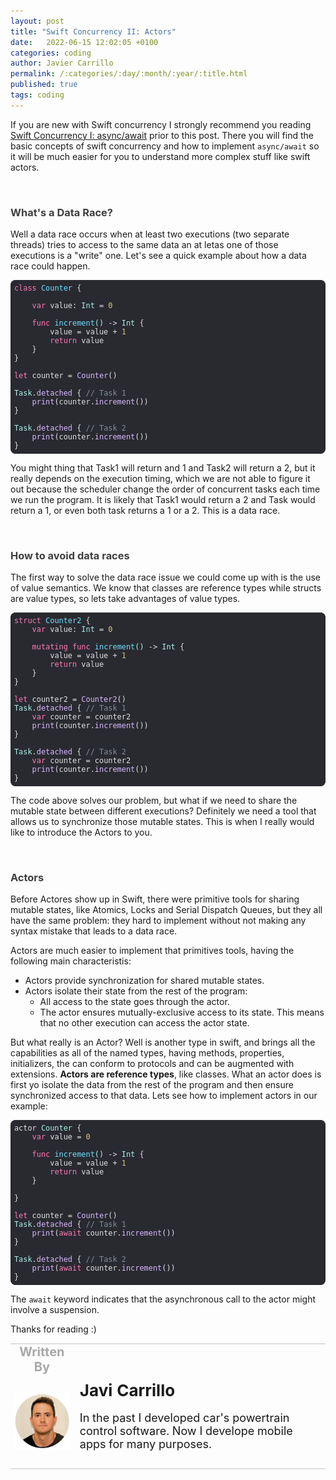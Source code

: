 ```yaml
---
layout: post
title: "Swift Concurrency II: Actors"
date:   2022-06-15 12:02:05 +0100
categories: coding
author: Javier Carrillo
permalink: /:categories/:day/:month/:year/:title.html
published: true
tags: coding
---
```

If you are new with Swift concurrency I strongly recommend you reading <a href="https://www.javiercarrilloblog.com/coding/15/04/2022/SwiftAsyncAwait.html">Swift Concurrency I: async/await</a> prior to this post. There you will find the basic concepts of swift concurrency and how to implement `async/await` so it will be much easier for you to understand more complex stuff like swift actors.

<br>
<h3 style="color: #403F3F">What's a Data Race?</h3>
Well a data race occurs when at least two executions (two separate threads) tries to access to the same data an at letas one of those executions is a "write" one. Let's see a quick example about how a data race could happen.

<style>.hljs-tag{color:#DABAFF;}.hljs-keyword{color:#FF7AB2;}.hljs-template-variable{color:#DABAFF;}.hljs-meta{color:#B281EB;}.hljs-link{color:#DABAFF;}.hljs-selector-class{color:#DABAFF;}.hljs-attribute{color:#DABAFF;}.hljs-regexp{color:#DABAFF;}.hljs-emphasis{font-style:italic;}.hljs-literal{color: #B281EB;}.hljs{padding:0.5em;display:block;color:#E0E0E0;}.hljs-variable{color:#DABAFF;}.hljs-string{color:#FF8170;}.hljs-selector-tag{color:#FF7AB2;}.hljs-symbol{color:#FF8170;}.hljs-name{color:#DABAFF;}.hljs-deletion{color:#DABAFF;}.hljs-built_in{color: #B281EB;}.hljs-class{color:#6BDFFF;}.hljs-title{color:#6BDFFF;}.hljs-number{color: #D9C97C;}.hljs-section{color:#6BDFFF;}.hljs-bullet{color:#FF8170;}.hljs-type{color:#ACF2E4;}.hljs-addition{color:#FF8170;}.hljs-builtin-name{color: #B281EB;}.hljs-quote{color:#7F8C98;}.hljs-strong{font-weight:bold;}.hljs-params{color:#ACF2E4;}.hljs-selector-id{color:#DABAFF;}.hljs-comment{color:#7F8C98;}.hljs-function{color:#6BDFFF;}</style>

<pre style="background-color: #292A30; border-radius:8px; border-top: 0px solid gray; border-left: 0px solid gray; border-right: 0px solid gray; border-bottom: 0px solid #DDDDDD"><code class="hljs" style="background:#292A30;border-radius:8px"><span class="hljs-class"><span class="hljs-keyword">class</span> <span class="hljs-title">Counter</span> </span>{
    
    <span class="hljs-keyword">var</span> value: <span class="hljs-type">Int</span> = <span class="hljs-number">0</span>
    
    <span class="hljs-function"><span class="hljs-keyword">func</span> <span class="hljs-title">increment</span><span class="hljs-params">()</span></span> -&gt; <span class="hljs-type">Int</span> {
        value = value + <span class="hljs-number">1</span>
        <span class="hljs-keyword">return</span> value
    }
}

<span class="hljs-keyword">let</span> counter =<span class="hljs-attribute"> Counter</span>()

<span class="hljs-type">Task</span>.<span class="hljs-attribute">detached</span> { <span class="hljs-comment">// Task 1</span>
   <span class="hljs-attribute"> print</span>(counter.<span class="hljs-attribute">increment</span>())
}

<span class="hljs-type">Task</span>.<span class="hljs-attribute">detached</span> { <span class="hljs-comment">// Task 2</span>
   <span class="hljs-attribute"> print</span>(counter.<span class="hljs-attribute">increment</span>())
}
</code></pre>

You might thing that Task1 will return and 1 and Task2 will return a 2, but it really depends on the execution timing, which we are not able to figure it out because the scheduler change the order of concurrent tasks each time we run the program. It is likely that Task1 would return a 2 and Task would return a 1, or even both task returns a 1 or a 2. This is a data race.

<br>
<h3 style="color: #403F3F">How to avoid data races</h3>
The first way to solve the data race issue we could come up with is the use of value semantics. We know that classes are reference types while structs are value types, so lets take advantages of value types.

<style>.hljs-built_in{color: #B281EB;}.hljs-tag{color:#DABAFF;}.hljs-params{color:#ACF2E4;}.hljs-emphasis{font-style:italic;}.hljs-deletion{color:#DABAFF;}.hljs-variable{color:#DABAFF;}.hljs-number{color: #D9C97C;}.hljs-literal{color: #B281EB;}.hljs-bullet{color:#FF8170;}.hljs-regexp{color:#DABAFF;}.hljs-symbol{color:#FF8170;}.hljs-addition{color:#FF8170;}.hljs{padding:0.5em;color:#E0E0E0;display:block;}.hljs-title{color:#6BDFFF;}.hljs-section{color:#6BDFFF;}.hljs-selector-class{color:#DABAFF;}.hljs-name{color:#DABAFF;}.hljs-selector-tag{color:#FF7AB2;}.hljs-selector-id{color:#DABAFF;}.hljs-function{color:#6BDFFF;}.hljs-strong{font-weight:bold;}.hljs-type{color:#ACF2E4;}.hljs-template-variable{color:#DABAFF;}.hljs-quote{color:#7F8C98;}.hljs-class{color:#6BDFFF;}.hljs-meta{color:#B281EB;}.hljs-attribute{color:#DABAFF;}.hljs-comment{color:#7F8C98;}.hljs-link{color:#DABAFF;}.hljs-keyword{color:#FF7AB2;}.hljs-string{color:#FF8170;}.hljs-builtin-name{color: #B281EB;}</style>

<pre style="background-color: #292A30; border-radius:8px; border-top: 0px solid gray; border-left: 0px solid gray; border-right: 0px solid gray; border-bottom: 0px solid #DDDDDD"><code class="hljs" style="background:#292A30;border-radius:8px"><span class="hljs-class"><span class="hljs-keyword">struct</span> <span class="hljs-title">Counter2</span> </span>{
    <span class="hljs-keyword">var</span> value: <span class="hljs-type">Int</span> = <span class="hljs-number">0</span>
    
    <span class="hljs-keyword">mutating</span> <span class="hljs-function"><span class="hljs-keyword">func</span> <span class="hljs-title">increment</span><span class="hljs-params">()</span></span> -&gt; <span class="hljs-type">Int</span> {
        value = value + <span class="hljs-number">1</span>
        <span class="hljs-keyword">return</span> value
    }
}

<span class="hljs-keyword">let</span> counter2 =<span class="hljs-attribute"> Counter2</span>()
<span class="hljs-type">Task</span>.<span class="hljs-attribute">detached</span> { <span class="hljs-comment">// Task 1</span>
    <span class="hljs-keyword">var</span> counter = counter2
   <span class="hljs-attribute"> print</span>(counter.<span class="hljs-attribute">increment</span>())
}

<span class="hljs-type">Task</span>.<span class="hljs-attribute">detached</span> { <span class="hljs-comment">// Task 2</span>
    <span class="hljs-keyword">var</span> counter = counter2
   <span class="hljs-attribute"> print</span>(counter.<span class="hljs-attribute">increment</span>())
}
</code></pre>

The code above solves our problem, but what if we need to share the mutable state between different executions? Definitely we need a tool that allows us to synchronize those mutable states. This is when I really would like to introduce the Actors to you.

<br>
<h3 style="color: #403F3F">Actors</h3>
Before Actores show up in Swift, there were primitive tools for sharing mutable states, like Atomics, Locks and Serial Dispatch Queues, but they all have the same problem: they hard to implement without not making any syntax mistake that leads to a data race.

Actors are much easier to implement that primitives tools, having the following main characteristis:
- Actors provide synchronization for shared mutable states.
- Actors isolate their state from the rest of the program:
    - All access to the state goes through the actor.
    - The actor ensures mutually-exclusive access to its state. This means that no other execution can access the actor state.

But what really is an Actor? Well is another type in swift, and brings all the capabilities as all of the named types, having methods, properties, initializers, the can conform to protocols and can be augmented with extensions. **Actors are reference types**, like classes. What an actor does is first yo isolate the data from the rest of the program and then ensure synchronized access to that data. Lets see how to implement actors in our example:

<style>.hljs-built_in{color: #B281EB;}.hljs-tag{color:#DABAFF;}.hljs-selector-class{color:#DABAFF;}.hljs-variable{color:#DABAFF;}.hljs-builtin-name{color: #B281EB;}.hljs-function{color:#6BDFFF;}.hljs-emphasis{font-style:italic;}.hljs-literal{color: #B281EB;}.hljs-class{color:#6BDFFF;}.hljs-title{color:#6BDFFF;}.hljs-deletion{color:#DABAFF;}.hljs-number{color: #D9C97C;}.hljs-selector-id{color:#DABAFF;}.hljs-selector-tag{color:#FF7AB2;}.hljs-type{color:#ACF2E4;}.hljs-template-variable{color:#DABAFF;}.hljs-quote{color:#7F8C98;}.hljs-meta{color:#B281EB;}.hljs-params{color:#ACF2E4;}.hljs-strong{font-weight:bold;}.hljs-symbol{color:#FF8170;}.hljs-attribute{color:#DABAFF;}.hljs-regexp{color:#DABAFF;}.hljs{padding:0.5em;display:block;color:#E0E0E0;}.hljs-addition{color:#FF8170;}.hljs-comment{color:#7F8C98;}.hljs-name{color:#DABAFF;}.hljs-bullet{color:#FF8170;}.hljs-link{color:#DABAFF;}.hljs-keyword{color:#FF7AB2;}.hljs-string{color:#FF8170;}.hljs-section{color:#6BDFFF;}</style>

<pre style="background-color: #292A30; border-radius:8px; border-top: 0px solid gray; border-left: 0px solid gray; border-right: 0px solid gray; border-bottom: 0px solid #DDDDDD"><code class="hljs" style="background:#292A30;border-radius:8px">actor <span class="hljs-type">Counter</span> {
    <span class="hljs-keyword">var</span> value = <span class="hljs-number">0</span>
    
    <span class="hljs-function"><span class="hljs-keyword">func</span> <span class="hljs-title">increment</span><span class="hljs-params">()</span></span> -&gt; <span class="hljs-type">Int</span> {
        value = value + <span class="hljs-number">1</span>
        <span class="hljs-keyword">return</span> value
    }
    
}

<span class="hljs-keyword">let</span> counter =<span class="hljs-attribute"> Counter</span>()
<span class="hljs-type">Task</span>.<span class="hljs-attribute">detached</span> { <span class="hljs-comment">// Task 1</span>
   <span class="hljs-attribute"> print</span>(<span class="hljs-keyword">await</span> counter.<span class="hljs-attribute">increment</span>())
}

<span class="hljs-type">Task</span>.<span class="hljs-attribute">detached</span> { <span class="hljs-comment">// Task 2</span>
   <span class="hljs-attribute"> print</span>(<span class="hljs-keyword">await</span> counter.<span class="hljs-attribute">increment</span>())
}</code></pre>

The `await` keyword indicates that the asynchronous call to the actor might involve a suspension.


Thanks for reading :)

<table style="width: 100%; overflow: scroll; border-right: 0px solid gray; border-left: 0px solid gray">
    <tr style="border-right: 0px solid gray; border-left: 0px solid gray">
        <td style="width: 20%; border-top: 2px solid #DDDDDD; border-left: 0px solid gray; border-right: 0px solid gray; border-bottom: 0px solid gray; text-align: center; vertical-align: center; padding: 0px">
            <p style="color: #A8A8A8; font-size: 20px; margin: 0px 0px"><b>Written By</b></p>
        </td>
        <td style="border-top: 2px solid #DDDDDD; border-left: 0px solid gray; border-right: 0px solid gray; border-bottom: 0px solid gray; text-align: center; vertical-align: center; padding: 0px">
            <p style="color: #A8A8A8; font-size: 20px"><b></b></p>
        </td>
    </tr>
    <tr style="border-right: 0px solid gray; border-left: 0px solid gray">
        <td style="border-top: 0px solid gray; border-left: 0px solid gray; border-right: 0px solid gray; border-bottom: 2px solid #DDDDDD; color: gray; font-size: 20px; background-color: #FDFDFD; text-align: center; vertical-align: center; horizontal-align: center; padding: 5px">
        <img style="display: block; margin-left: auto; margin-right: auto; width: 100%; object-fit: contain" src="/assets/img/yo.png">
        </td>
        <td style="border-top: 0px solid gray; border-left: 0px solid gray; border-right: 0px solid gray; border-bottom: 2px solid #DDDDDD; background-color: #FDFDFD; text-align: left; vertical-align: center; padding: 10px">
            <p style="font-size: 26px; margin: 0px 0px"><b>Javi Carrillo</b></p>
            <p style="font-size: 18px">In the past I developed car's powertrain control software. Now I develope mobile apps for many purposes.</p>
        </td>
    </tr>
</table>




